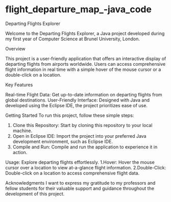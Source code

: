 # flight_departure_map_-java_code
Departing Flights Explorer

Welcome to the Departing Flights Explorer, a Java project developed during my first year of Computer Science at Brunel University, London.

Overview

This project is a user-friendly application that offers an interactive display of departing flights from airports worldwide. Users can access comprehensive flight information in real time with a simple hover of the mouse cursor or a double-click on a location.

Key Features

Real-time Flight Data: Get up-to-date information on departing flights from global destinations.
User-Friendly Interface: Designed with Java and developed using the Eclipse IDE, the project prioritizes ease of use.

Getting Started
To run this project, follow these simple steps:
1. Clone this Repository: Start by cloning this repository to your local machine.
2. Open in Eclipse IDE: Import the project into your preferred Java development environment, such as Eclipse IDE.
3. Compile and Run: Compile and run the application to experience it in action.

Usage: 
Explore departing flights effortlessly.
1.Hover: Hover the mouse cursor over a location to view at-a-glance flight information.
2.Double-Click: Double-click on a location to access comprehensive flight data.

Acknowledgments
I want to express my gratitude to my professors and fellow students for their valuable support and guidance throughout the development of this project.
